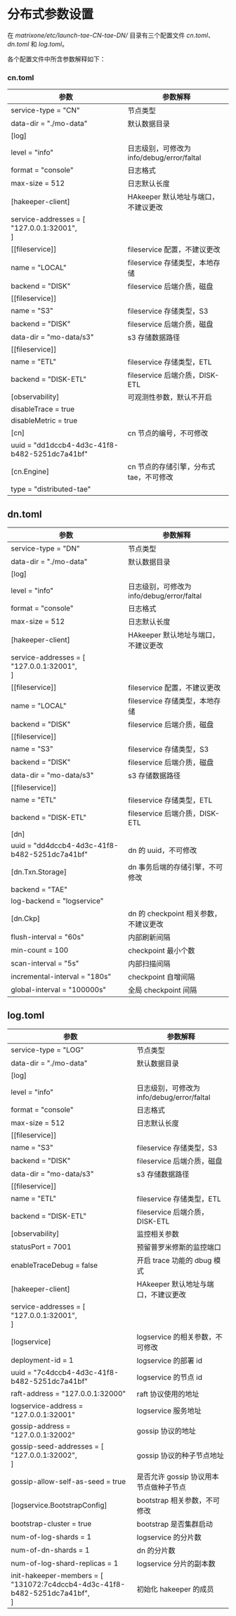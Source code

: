 # **分布式参数设置**

在 *matrixone/etc/launch-tae-CN-tae-DN/* 目录有三个配置文件 *cn.toml*、*dn.toml* 和 *log.toml*。

各个配置文件中所含参数解释如下：

### cn.toml

|参数|参数解释|
|---|---|
|service-type = "CN" |节点类型|
|data-dir = "./mo-data"|默认数据目录|
|[log]||
|level = "info" |日志级别，可修改为 info/debug/error/faltal|
|format = "console" |日志格式|
|max-size = 512|日志默认长度|
|[hakeeper-client]|HAkeeper 默认地址与端口，不建议更改|
|service-addresses = [<br>  "127.0.0.1:32001",<br>]||
|[[fileservice]] |fileservice 配置，不建议更改|
|name = "LOCAL"|fileservice 存储类型，本地存储|
|backend = "DISK"|fileservice 后端介质，磁盘|
|[[fileservice]]||
|name = "S3" |fileservice 存储类型，S3|
|backend = "DISK"|fileservice 后端介质，磁盘|
|data-dir = "mo-data/s3"|s3 存储数据路径|
|[[fileservice]]||
|name = "ETL"|fileservice 存储类型，ETL|
|backend = "DISK-ETL"|fileservice 后端介质，DISK-ETL|
|[observability]|可观测性参数，默认不开启|
|disableTrace = true||
|disableMetric = true||
|[cn] |cn 节点的编号，不可修改|
|uuid = "dd1dccb4-4d3c-41f8-b482-5251dc7a41bf"||
|[cn.Engine]|cn 节点的存储引擎，分布式 tae，不可修改|
|type = "distributed-tae"||

## dn.toml

|参数|参数解释|
|---|---|
|service-type = "DN" |节点类型|
|data-dir = "./mo-data"|默认数据目录|
|[log]||
|level = "info" |日志级别，可修改为info/debug/error/faltal|
|format = "console" |日志格式|
|max-size = 512|日志默认长度|
|[hakeeper-client]|HAkeeper 默认地址与端口，不建议更改|
|service-addresses = [<br>  "127.0.0.1:32001",<br>]||
|[[fileservice]] |fileservice 配置，不建议更改|
|name = "LOCAL"|fileservice 存储类型，本地存储|
|backend = "DISK"|fileservice 后端介质，磁盘|
|[[fileservice]]||
|name = "S3" |fileservice 存储类型，S3|
|backend = "DISK"|fileservice 后端介质，磁盘|
|data-dir = "mo-data/s3"|s3 存储数据路径|
|[[fileservice]]||
|name = "ETL"|fileservice 存储类型，ETL|
|backend = "DISK-ETL"|fileservice 后端介质，DISK-ETL|
|[dn]||
|uuid = "dd4dccb4-4d3c-41f8-b482-5251dc7a41bf"|dn 的 uuid，不可修改|
|[dn.Txn.Storage]|dn 事务后端的存储引擎，不可修改|
|backend = "TAE" ||
|log-backend = "logservice"||
|[dn.Ckp]|dn 的 checkpoint 相关参数，不建议更改|
|flush-interval = "60s" |内部刷新间隔|
|min-count = 100 |checkpoint 最小个数|
|scan-interval = "5s"|内部扫描间隔|
|incremental-interval = "180s"|checkpoint 自增间隔|
|global-interval = "100000s" |全局 checkpoint 间隔|

## log.toml

|参数|参数解释|
|---|---|
|service-type = "LOG" |节点类型|
|data-dir = "./mo-data"|默认数据目录|
|[log]||
|level = "info" |日志级别，可修改为info/debug/error/faltal|
|format = "console" |日志格式|
|max-size = 512|日志默认长度|
|[[fileservice]]||
|name = "S3" |fileservice 存储类型，S3|
|backend = "DISK"|fileservice 后端介质，磁盘|
|data-dir = "mo-data/s3"|s3 存储数据路径|
|[[fileservice]]||
|name = "ETL"|fileservice 存储类型，ETL|
|backend = "DISK-ETL"|fileservice 后端介质，DISK-ETL|
|[observability]|监控相关参数|
|statusPort = 7001|预留普罗米修斯的监控端口|
|enableTraceDebug = false|开启 trace 功能的 dbug 模式|
|[hakeeper-client]|HAkeeper 默认地址与端口，不建议更改|
|service-addresses = [<br>  "127.0.0.1:32001",<br>]||
|[logservice] |logservice 的相关参数，不可修改|
|deployment-id = 1 |logservice 的部署 id|
|uuid = "7c4dccb4-4d3c-41f8-b482-5251dc7a41bf"|logservice 的节点 id|
|raft-address = "127.0.0.1:32000"|raft 协议使用的地址|
|logservice-address = "127.0.0.1:32001"|logservice 服务地址|
|gossip-address = "127.0.0.1:32002" |gossip 协议的地址|
|gossip-seed-addresses = [<br>"127.0.0.1:32002",<br>]|gossip 协议的种子节点地址|
|gossip-allow-self-as-seed = true|是否允许 gossip 协议用本节点做种子节点|
|[logservice.BootstrapConfig]|bootstrap 相关参数，不可修改|
|bootstrap-cluster = true|bootstrap 是否集群启动|
|num-of-log-shards = 1|logservice 的分片数|
|num-of-dn-shards = 1|dn 的分片数|
|num-of-log-shard-replicas = 1|logservice 分片的副本数|
|init-hakeeper-members = [ <br>"131072:7c4dccb4-4d3c-41f8-b482-5251dc7a41bf",<br>]|初始化 hakeeper 的成员|
